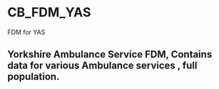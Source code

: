 # CB_FDM_YAS
FDM for YAS

## Yorkshire Ambulance Service FDM, Contains data for various Ambulance services , full population.
